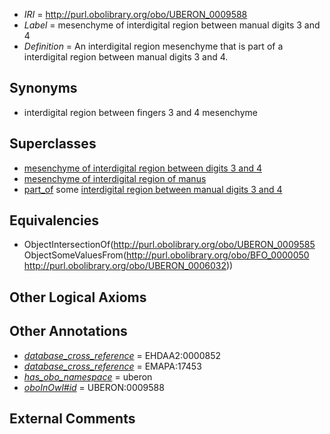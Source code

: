  * *IRI* = http://purl.obolibrary.org/obo/UBERON_0009588
 * *Label* = mesenchyme of interdigital region between manual digits 3 and 4
 * *Definition* = An interdigital region mesenchyme that is part of a interdigital region between manual digits 3 and 4.

## Synonyms

 * interdigital region between fingers 3 and 4 mesenchyme

## Superclasses

 * [mesenchyme of interdigital region between digits 3 and 4](../../UBERON/98/UBERON_0009598.md)
 * [mesenchyme of interdigital region of manus](../../UBERON/00/UBERON_0009600.md)
 * [part_of](../../BFO/50/BFO_0000050.md) some [interdigital region between manual digits 3 and 4](../../UBERON/32/UBERON_0006032.md)

## Equivalencies

 * ObjectIntersectionOf(<http://purl.obolibrary.org/obo/UBERON_0009585> ObjectSomeValuesFrom(<http://purl.obolibrary.org/obo/BFO_0000050> <http://purl.obolibrary.org/obo/UBERON_0006032>))

## Other Logical Axioms


## Other Annotations

 * *[database_cross_reference](../../ef/oboInOwl#hasDbXref.md)* = EHDAA2:0000852
 * *[database_cross_reference](../../ef/oboInOwl#hasDbXref.md)* = EMAPA:17453
 * *[has_obo_namespace](../../ce/oboInOwl#hasOBONamespace.md)* = uberon
 * *[oboInOwl#id](../../id/oboInOwl#id.md)* = UBERON:0009588

## External Comments

